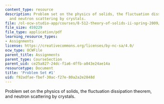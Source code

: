 ```yaml
---
content_type: resource
description: Problem set on the physics of solids, the fluctuation dissipation theorem,
  and neutron scattering by crystals.
file: /ol-ocw-studio-app/courses/8-512-theory-of-solids-ii-spring-2009/f92adfaefbef30acf27e80a2a2e2848d_MIT8_512s09_2004_pset01.pdf
file_size: 459229
file_type: application/pdf
learning_resource_types:
- Assignments
license: https://creativecommons.org/licenses/by-nc-sa/4.0/
ocw_type: OCWFile
parent_title: Assignments
parent_type: CourseSection
parent_uid: ce25a827-24dc-f1a6-4ffb-a843e24ae14a
resourcetype: Document
title: 'Problem Set #1'
uid: f92adfae-fbef-30ac-f27e-80a2a2e2848d
---
```

Problem set on the physics of solids, the fluctuation dissipation theorem, and neutron scattering by crystals.